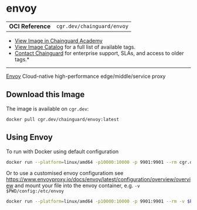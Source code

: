 <!--monopod:start-->
# envoy
| | |
| - | - |
| **OCI Reference** | `cgr.dev/chainguard/envoy` |


* [View Image in Chainguard Academy](https://edu.chainguard.dev/chainguard/chainguard-images/reference/envoy/overview/)
* [View Image Catalog](https://console.enforce.dev/images/catalog) for a full list of available tags.
* [Contact Chainguard](https://www.chainguard.dev/chainguard-images) for enterprise support, SLAs, and access to older tags.*

---
<!--monopod:end-->

<!--overview:start-->
[Envoy](https://www.envoyproxy.io/) Cloud-native high-performance edge/middle/service proxy
<!--overview:end-->

<!--getting:start-->
## Download this Image
The image is available on `cgr.dev`:

```
docker pull cgr.dev/chainguard/envoy:latest
```
<!--getting:end-->

<!--body:start-->
## Using Envoy

To run with Docker using default configuration

```sh
docker run --platform=linux/amd64 -p10000:10000 -p 9901:9901 --rm cgr.dev/chainguard/envoy envoy --config-path /etc/envoy/envoy.yaml
```

Or to use a customised envoy configuratiom see https://www.envoyproxy.io/docs/envoy/latest/configuration/overview/overview and mount your file into the envoy container, e.g. `-v $PWD/config:/etc/envoy`

```sh
docker run --platform=linux/amd64 -p10000:10000 -p 9901:9901 --rm -v $PWD/config:/etc/envoy cgr.dev/chainguard/envoy envoy --config-path /etc/envoy/envoy.yaml
```
<!--body:end-->
